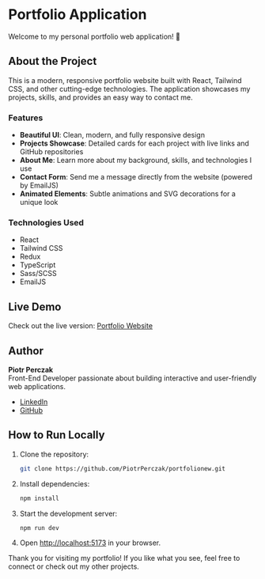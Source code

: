 # Portfolio Application

Welcome to my personal portfolio web application! 🚀

## About the Project
This is a modern, responsive portfolio website built with React, Tailwind CSS, and other cutting-edge technologies. The application showcases my projects, skills, and provides an easy way to contact me.

### Features
- **Beautiful UI**: Clean, modern, and fully responsive design
- **Projects Showcase**: Detailed cards for each project with live links and GitHub repositories
- **About Me**: Learn more about my background, skills, and technologies I use
- **Contact Form**: Send me a message directly from the website (powered by EmailJS)
- **Animated Elements**: Subtle animations and SVG decorations for a unique look

### Technologies Used
- React
- Tailwind CSS
- Redux
- TypeScript
- Sass/SCSS
- EmailJS

## Live Demo
Check out the live version: [Portfolio Website](https://portfolio-beta-lyart-23.vercel.app)

## Author
**Piotr Perczak**  
Front-End Developer passionate about building interactive and user-friendly web applications.

- [LinkedIn](https://www.linkedin.com/in/piotr-perczak-8b6a01374/)
- [GitHub](https://github.com/PiotrPerczak)

## How to Run Locally
1. Clone the repository:
   ```bash
   git clone https://github.com/PiotrPerczak/portfolionew.git
   ```
2. Install dependencies:
   ```bash
   npm install
   ```
3. Start the development server:
   ```bash
   npm run dev
   ```
4. Open [http://localhost:5173](http://localhost:5173) in your browser.


Thank you for visiting my portfolio! If you like what you see, feel free to connect or check out my other projects.

